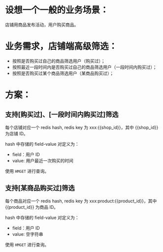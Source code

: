 # 设想一个一般的业务场景：

店铺用商品发布活动，用户购买商品。

# 业务需求，店铺端高级筛选：

* 按照是否购买过自己的商品筛选用户（购买过）；
* 按照最近一段时间内是否购买过自己的商品筛选用户（一段时间内购买过）；
* 按照是否购买过某个商品筛选用户（某商品购买过）；

# 方案：

## 支持[购买过]、[一段时间内购买过]筛选

每个店铺对应一个 redis hash, redis key 为 xxx:{{shop_id}}，其中 {{shop_id}} 为店铺 ID。

hash 中存储的 field-value 对定义为：

* field：用户 ID
* value: 用户最近一次购买的时间

使用 `HMGET` 进行查询。

## 支持[某商品购买过]筛选

每个商品对应一个 redis hash, redis key 为 xxx:product:{{product_id}}，其中 {{product_id}} 为商品 ID。

hash 中存储的 field-value 对定义为：

* field：用户 ID
* value: 空字符串

使用 `HMGET` 进行查询。
